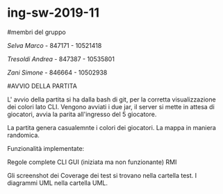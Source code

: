 # ing-sw-2019-11

#membri del gruppo

*Selva Marco* - 847171 - 10521418

*Tresoldi Andrea* - 847387 - 10535801

*Zani Simone* -  846664 - 10502938

#AVVIO DELLA PARTITA

L' avvio della partita si ha dalla bash di git, per la corretta visualizzazione dei colori lato CLI. 
Vengono avviati i due jar, il server si mette in attesa di giocatori, avvia la parita all'ingresso del 5 giocatore.

La partita  genera casualemnte i colori dei giocatori. La mappa in maniera randomica.

Funzionalità implementate:

  Regole complete
  CLI
  GUI (iniziata ma non funzionante)
  RMI
  
Gli screenshot dei Coverage dei test si trovano nella cartella test.
I diagrammi UML nella cartella UML.
  





